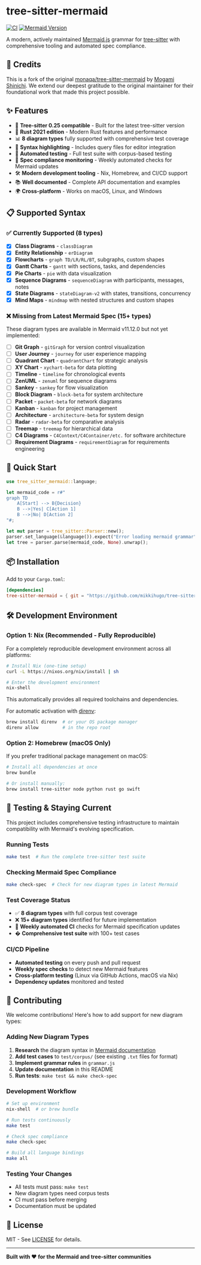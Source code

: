# tree-sitter-mermaid

[![CI](https://github.com/mikkihugo/tree-sitter-mermaid/actions/workflows/ci.yml/badge.svg)](https://github.com/mikkihugo/tree-sitter-mermaid/actions/workflows/ci.yml)
[![Mermaid Version](https://img.shields.io/badge/Mermaid-11.12.0-blue.svg)](https://mermaid.js.org/)

A modern, actively maintained [Mermaid.js](https://mermaid-js.github.io/mermaid/#/) grammar for [tree-sitter](https://tree-sitter.github.io/tree-sitter/) with comprehensive tooling and automated spec compliance.

## 🙏 Credits

This is a fork of the original [monaqa/tree-sitter-mermaid](https://github.com/monaqa/tree-sitter-mermaid) by [Mogami Shinichi](https://github.com/monaqa). We extend our deepest gratitude to the original maintainer for their foundational work that made this project possible.

## ✨ Features

- 🚀 **Tree-sitter 0.25 compatible** - Built for the latest tree-sitter version
- 🦀 **Rust 2021 edition** - Modern Rust features and performance
- 📊 **8 diagram types** fully supported with comprehensive test coverage
- 🎨 **Syntax highlighting** - Includes query files for editor integration
- 🧪 **Automated testing** - Full test suite with corpus-based testing
- 🔄 **Spec compliance monitoring** - Weekly automated checks for Mermaid updates
- 🛠️ **Modern development tooling** - Nix, Homebrew, and CI/CD support
- 📚 **Well documented** - Complete API documentation and examples
- 🌍 **Cross-platform** - Works on macOS, Linux, and Windows

## 📋 Supported Syntax

### ✅ Currently Supported (8 types)
- [x] **Class Diagrams** - `classDiagram`
- [x] **Entity Relationship** - `erDiagram`
- [x] **Flowcharts** - `graph TD/LR/RL/BT`, subgraphs, custom shapes
- [x] **Gantt Charts** - `gantt` with sections, tasks, and dependencies
- [x] **Pie Charts** - `pie` with data visualization
- [x] **Sequence Diagrams** - `sequenceDiagram` with participants, messages, notes
- [x] **State Diagrams** - `stateDiagram-v2` with states, transitions, concurrency
- [x] **Mind Maps** - `mindmap` with nested structures and custom shapes

### ❌ Missing from Latest Mermaid Spec (15+ types)
These diagram types are available in Mermaid v11.12.0 but not yet implemented:
- [ ] **Git Graph** - `gitGraph` for version control visualization
- [ ] **User Journey** - `journey` for user experience mapping
- [ ] **Quadrant Chart** - `quadrantChart` for strategic analysis
- [ ] **XY Chart** - `xychart-beta` for data plotting
- [ ] **Timeline** - `timeline` for chronological events
- [ ] **ZenUML** - `zenuml` for sequence diagrams
- [ ] **Sankey** - `sankey` for flow visualization
- [ ] **Block Diagram** - `block-beta` for system architecture
- [ ] **Packet** - `packet-beta` for network diagrams
- [ ] **Kanban** - `kanban` for project management
- [ ] **Architecture** - `architecture-beta` for system design
- [ ] **Radar** - `radar-beta` for comparative analysis
- [ ] **Treemap** - `treemap` for hierarchical data
- [ ] **C4 Diagrams** - `C4Context/C4Container/etc.` for software architecture
- [ ] **Requirement Diagrams** - `requirementDiagram` for requirements engineering

## 🚀 Quick Start

```rust
use tree_sitter_mermaid::language;

let mermaid_code = r#"
graph TD
    A[Start] --> B{Decision}
    B -->|Yes| C[Action 1]
    B -->|No| D[Action 2]
"#;

let mut parser = tree_sitter::Parser::new();
parser.set_language(&language()).expect("Error loading mermaid grammar");
let tree = parser.parse(mermaid_code, None).unwrap();
```

## 📦 Installation

Add to your `Cargo.toml`:

```toml
[dependencies]
tree-sitter-mermaid = { git = "https://github.com/mikkihugo/tree-sitter-mermaid" }
```

## 🛠️ Development Environment

### Option 1: Nix (Recommended - Fully Reproducible)
For a completely reproducible development environment across all platforms:

```sh
# Install Nix (one-time setup)
curl -L https://nixos.org/nix/install | sh

# Enter the development environment
nix-shell
```

This automatically provides all required toolchains and dependencies.

For automatic activation with [direnv](https://direnv.net/):
```sh
brew install direnv  # or your OS package manager
direnv allow         # in the repo root
```

### Option 2: Homebrew (macOS Only)
If you prefer traditional package management on macOS:

```sh
# Install all dependencies at once
brew bundle

# Or install manually:
brew install tree-sitter node python rust go swift
```

## 🧪 Testing & Staying Current

This project includes comprehensive testing infrastructure to maintain compatibility with Mermaid's evolving specification.

### Running Tests
```bash
make test  # Run the complete tree-sitter test suite
```

### Checking Mermaid Spec Compliance
```bash
make check-spec  # Check for new diagram types in latest Mermaid
```

### Test Coverage Status
- ✅ **8 diagram types** with full corpus test coverage
- ❌ **15+ diagram types** identified for future implementation
- 🔄 **Weekly automated CI** checks for Mermaid specification updates
- � **Comprehensive test suite** with 100+ test cases

### CI/CD Pipeline
- **Automated testing** on every push and pull request
- **Weekly spec checks** to detect new Mermaid features
- **Cross-platform testing** (Linux via GitHub Actions, macOS via Nix)
- **Dependency updates** monitored and tested

## 🤝 Contributing

We welcome contributions! Here's how to add support for new diagram types:

### Adding New Diagram Types
1. **Research** the diagram syntax in [Mermaid documentation](https://mermaid.js.org/)
2. **Add test cases** to `test/corpus/` (see existing `.txt` files for format)
3. **Implement grammar rules** in `grammar.js`
4. **Update documentation** in this README
5. **Run tests**: `make test && make check-spec`

### Development Workflow
```bash
# Set up environment
nix-shell  # or brew bundle

# Run tests continuously
make test

# Check spec compliance
make check-spec

# Build all language bindings
make all
```

### Testing Your Changes
- All tests must pass: `make test`
- New diagram types need corpus tests
- CI must pass before merging
- Documentation must be updated

## 📄 License

MIT - See [LICENSE](LICENSE) for details.

---

**Built with ❤️ for the Mermaid and tree-sitter communities**

